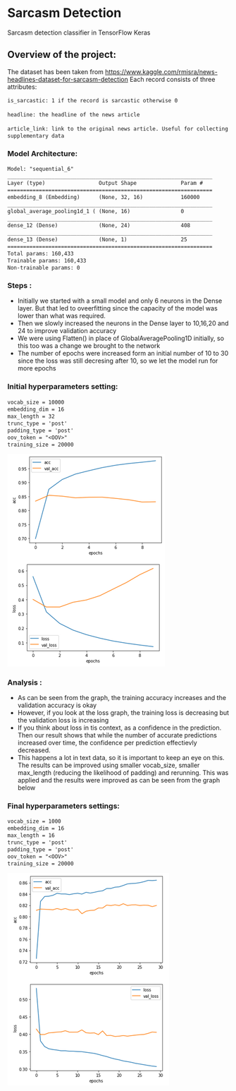 # Sarcasm Detection
Sarcasm detection classifier in TensorFlow Keras

## Overview of the project:

The dataset has been taken from https://www.kaggle.com/rmisra/news-headlines-dataset-for-sarcasm-detection
Each record consists of three attributes:

    is_sarcastic: 1 if the record is sarcastic otherwise 0

    headline: the headline of the news article

    article_link: link to the original news article. Useful for collecting supplementary data


### Model Architecture:

```
Model: "sequential_6"
_________________________________________________________________
Layer (type)                 Output Shape              Param #   
=================================================================
embedding_8 (Embedding)      (None, 32, 16)            160000    
_________________________________________________________________
global_average_pooling1d_1 ( (None, 16)                0         
_________________________________________________________________
dense_12 (Dense)             (None, 24)                408       
_________________________________________________________________
dense_13 (Dense)             (None, 1)                 25        
=================================================================
Total params: 160,433
Trainable params: 160,433
Non-trainable params: 0 
```


### Steps :
- Initially we started with a small model and only 6 neurons in the Dense layer. But that led to oveerfitting since the capacity of the model was lower than what was required. 
- Then we slowly increased the neurons in the Dense layer to 10,16,20 and 24 to improve validation accuracy
- We were using Flatten() in place of GlobalAveragePooling1D initially, so this too was a change we brought to the network
- The number of epochs were increased form an initial number of 10 to 30 since the loss was still decresing after 10, so we let the model run for more epochs

### Initial hyperparameters setting:
```
vocab_size = 10000
embedding_dim = 16
max_length = 32
trunc_type = 'post'
padding_type = 'post'
oov_token = "<OOV>"
training_size = 20000
```

![Accuracy and Loss](/data/increasing_loss_sarcasm.png)


### Analysis :
- As can be seen from the graph, the training accuracy increases and the validation accuracy is okay
- However, if you look at the loss graph, the training loss is decreasing but the validation loss is increasing
- If you think about loss in tis context, as a confidence in the prediction. Then our result shows that while the number of accurate predictions increased over time, the confidence per prediction effectievly decreased.
- This happens a lot in text data, so it is important to keep an eye on this. The results can be improved using smaller vocab_size, smaller max_length (reducing the likelihood of padding) and rerunning. This was applied and the results were improved as can be seen from the graph below

### Final hyperparameters settings:
```
vocab_size = 1000
embedding_dim = 16
max_length = 16
trunc_type = 'post'
padding_type = 'post'
oov_token = "<OOV>"
training_size = 20000
```

![Accuracy and Loss](/data/updated_graph_result_sarcasm.png)

